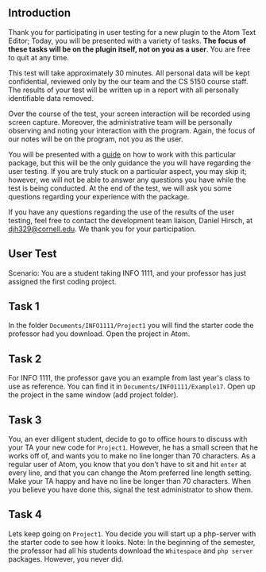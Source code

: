 ## Introduction
Thank you for participating in user testing for a new plugin to the Atom Text Editor; Today, you will be presented with a variety of tasks. **The focus of these tasks will be on the plugin itself, not on you as a user**. You are free to quit at any time.

This test will take approximately 30 minutes. All personal data will be kept confidential, reviewed only by the our team and the CS 5150 course staff.  The results of your test will be written up in a report with all personally identifiable data removed.

Over the course of the test, your screen interaction will be recorded using screen capture. Moreover, the administrative team will be personally observing and noting your interaction with the program. Again, the focus of our notes will be on the program, not you as the user.

You will be presented with a [guide](https://github.com/Saqif280/atomic-management#readme) on how to work with this particular package, but this will be the only guidance the you will have regarding the user testing. If you are truly stuck on a particular aspect, you may skip it; however, we will not be able to answer any questions you have while the test is being conducted. At the end of the test, we will ask you some questions regarding your experience with the package.

If you have any questions regarding the use of the results of the user testing, feel free to contact the development team liaison, Daniel Hirsch, at djh329@cornell.edu. We thank you for your participation.

## User Test
Scenario: You are a student taking INFO 1111, and your professor has just assigned the first coding project.

## Task 1
In the folder `Documents/INFO1111/Project1` you will find the starter code the professor had you download. Open the project in Atom.

## Task 2
For INFO 1111, the professor gave you an example from last year's class to use as reference. You can find it in `Documents/INFO1111/Example17`. Open up the project in the same window (add project folder).

## Task 3
You, an ever diligent student, decide to go to office hours to discuss with your TA your new code for `Project1`. However, he has a small screen that he works off of, and wants you to make no line longer than 70 characters. As a regular user of Atom, you know that you don't have to sit and hit `enter` at every line, and that you can change the Atom preferred line length setting. Make your TA happy and have no line be longer than 70 characters. When you believe you have done this, signal the test administrator to show them.

## Task 4
Lets keep going on `Project1`. You decide you will start up a php-server with the starter code to see how it looks. Note: In the beginning of the semester, the professor had all his students download the `Whitespace` and `php server` packages. However, you never did.
